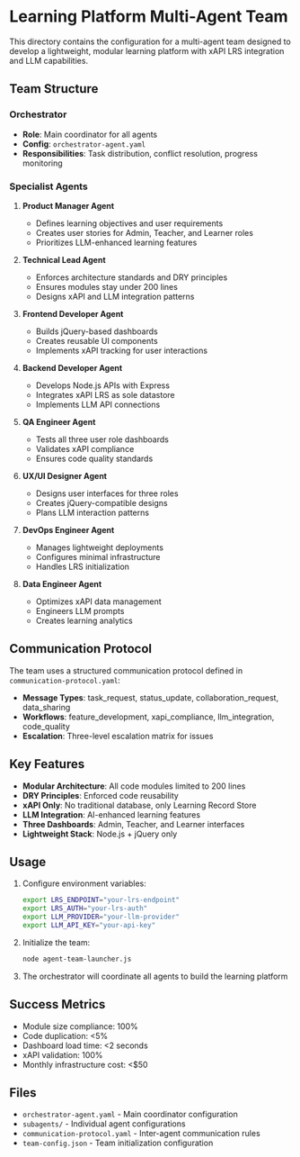 # Learning Platform Multi-Agent Team

This directory contains the configuration for a multi-agent team designed to develop a lightweight, modular learning platform with xAPI LRS integration and LLM capabilities.

## Team Structure

### Orchestrator
- **Role**: Main coordinator for all agents
- **Config**: `orchestrator-agent.yaml`
- **Responsibilities**: Task distribution, conflict resolution, progress monitoring

### Specialist Agents

1. **Product Manager Agent**
   - Defines learning objectives and user requirements
   - Creates user stories for Admin, Teacher, and Learner roles
   - Prioritizes LLM-enhanced learning features

2. **Technical Lead Agent**
   - Enforces architecture standards and DRY principles
   - Ensures modules stay under 200 lines
   - Designs xAPI and LLM integration patterns

3. **Frontend Developer Agent**
   - Builds jQuery-based dashboards
   - Creates reusable UI components
   - Implements xAPI tracking for user interactions

4. **Backend Developer Agent**
   - Develops Node.js APIs with Express
   - Integrates xAPI LRS as sole datastore
   - Implements LLM API connections

5. **QA Engineer Agent**
   - Tests all three user role dashboards
   - Validates xAPI compliance
   - Ensures code quality standards

6. **UX/UI Designer Agent**
   - Designs user interfaces for three roles
   - Creates jQuery-compatible designs
   - Plans LLM interaction patterns

7. **DevOps Engineer Agent**
   - Manages lightweight deployments
   - Configures minimal infrastructure
   - Handles LRS initialization

8. **Data Engineer Agent**
   - Optimizes xAPI data management
   - Engineers LLM prompts
   - Creates learning analytics

## Communication Protocol

The team uses a structured communication protocol defined in `communication-protocol.yaml`:

- **Message Types**: task_request, status_update, collaboration_request, data_sharing
- **Workflows**: feature_development, xapi_compliance, llm_integration, code_quality
- **Escalation**: Three-level escalation matrix for issues

## Key Features

- **Modular Architecture**: All code modules limited to 200 lines
- **DRY Principles**: Enforced code reusability
- **xAPI Only**: No traditional database, only Learning Record Store
- **LLM Integration**: AI-enhanced learning features
- **Three Dashboards**: Admin, Teacher, and Learner interfaces
- **Lightweight Stack**: Node.js + jQuery only

## Usage

1. Configure environment variables:
   ```bash
   export LRS_ENDPOINT="your-lrs-endpoint"
   export LRS_AUTH="your-lrs-auth"
   export LLM_PROVIDER="your-llm-provider"
   export LLM_API_KEY="your-api-key"
   ```

2. Initialize the team:
   ```bash
   node agent-team-launcher.js
   ```

3. The orchestrator will coordinate all agents to build the learning platform

## Success Metrics

- Module size compliance: 100%
- Code duplication: <5%
- Dashboard load time: <2 seconds
- xAPI validation: 100%
- Monthly infrastructure cost: <$50

## Files

- `orchestrator-agent.yaml` - Main coordinator configuration
- `subagents/` - Individual agent configurations
- `communication-protocol.yaml` - Inter-agent communication rules
- `team-config.json` - Team initialization configuration